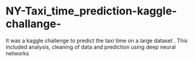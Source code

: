 # NY-Taxi_time_prediction-kaggle-challange-
It was a kaggle challenge to predict the taxi time on a large dataset . This included analysis, cleaning of data and prediction using deep neural networks 
